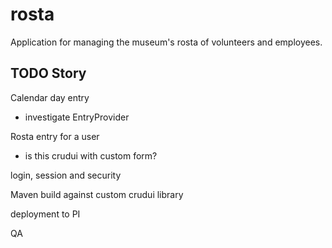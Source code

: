 # rosta
Application for managing the museum's rosta of volunteers and employees.

## TODO Story

Calendar day entry
- investigate EntryProvider

Rosta entry for a user
- is this crudui with custom form?

login, session and security

Maven build against custom crudui library

deployment to PI

QA
